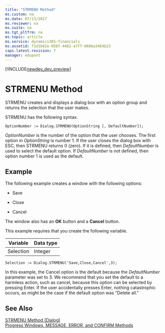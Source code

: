 ```yaml
---
title: "STRMENU Method"
ms.custom: na
ms.date: 07/13/2017
ms.reviewer: na
ms.suite: na
ms.tgt_pltfrm: na
ms.topic: article
ms.service: dynamics365-financials
ms.assetid: f1d1b82e-058f-4462-a7ff-0686a3464b23
caps.latest.revision: 7
manager: edupont
---
```


[!INCLUDE[newdev_dev_preview](../includes/newdev_dev_preview.md)]

# STRMENU Method
STRMENU creates and displays a dialog box with an option group and returns the selection that the user makes.  
  
 STRMENU has the following syntax.  
  
```  
OptionNumber := Dialog.STRMENU(OptionString [, DefaultNumber]);  
```  
  
 *OptionNumber* is the number of the option that the user chooses. The first option in *OptionString* is number 1. If the user closes the dialog box with ESC, then STRMENU returns 0 \(zero\). If it is defined, then *DefaultNumber* is used to select the default option. If *DefaultNumber* is not defined, then option number 1 is used as the default.  
  
## Example  
 The following example creates a window with the following options:  
  
-   Save  
  
-   Close  
  
-   Cancel  
  
 The window also has an **OK** button and a **Cancel** button.  
  
 This example requires that you create the following variable.  
  
|Variable|Data type|  
|--------------|---------------|  
|Selection|Integer|  
  
```  
Selection := Dialog.STRMENU('Save,Close,Cancel',3);  
```  
  
 In this example, the Cancel option is the default because the *DefaultNumber* parameter was set to 3. We recommend that you set the default to a harmless action, such as cancel, because this option can be selected by pressing Enter. If the user accidentally presses Enter, nothing catastrophic occurs, as might be the case if the default option was "Delete all."  
  
## See Also  
 [STRMENU Method \(Dialog\)](devenv-STRMENU-Method-Dialog.md)   
 [Progress Windows, MESSAGE, ERROR, and CONFIRM Methods](../devenv-progress-windows-message-error-and-confirm-methods.md)